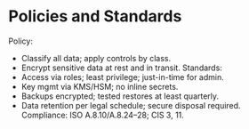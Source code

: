 # Policies and Standards
Policy:
- Classify all data; apply controls by class.
- Encrypt sensitive data at rest and in transit.
Standards:
- Access via roles; least privilege; just-in-time for admin.
- Key mgmt via KMS/HSM; no inline secrets.
- Backups encrypted; tested restores at least quarterly.
- Data retention per legal schedule; secure disposal required.
Compliance: ISO A.8.10/A.8.24–28; CIS 3, 11.
